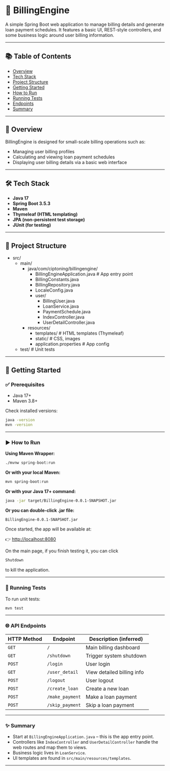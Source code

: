 # 💸 BillingEngine

A simple Spring Boot web application to manage billing details and generate loan payment schedules. It features a basic UI, REST-style controllers, and some business logic around user billing information.

---

## 📚 Table of Contents

- [Overview](#-overview)
- [Tech Stack](#-tech-stack)
- [Project Structure](#-project-structure)
- [Getting Started](#-getting-started)
- [How to Run](#-how-to-run)
- [Running Tests](#-running-tests)
- [Endpoints](#-api-endpoints)
- [Summary](#-summary)

---

## 🧾 Overview

BillingEngine is designed for small-scale billing operations such as:
- Managing user billing profiles
- Calculating and viewing loan payment schedules
- Displaying user billing details via a basic web interface

---

## 🛠️ Tech Stack

- **Java 17**
- **Spring Boot 3.5.3**
- **Maven**
- **Thymeleaf (HTML templating)**
- **JPA (non-persistent test storage)**
- **JUnit (for testing)**

---

## 📁 Project Structure

- src/
    - main/
        - java/com/ciptoning/billingengine/
            - BillingEngineApplication.java  # App entry point
            - BillingConstants.java
            - BillingRepository.java
            - LocaleConfig.java
            - user/
                - BillingUser.java
                - LoanService.java
                - PaymentSchedule.java
                - IndexController.java
                - UserDetailController.java
        - resources/
            - templates/              # HTML templates (Thymeleaf)
            - static/                 # CSS, images
            - application.properties  # App config
    - test/                       # Unit tests

---

## 🚀 Getting Started


### ✅ Prerequisites

- Java 17+
- Maven 3.8+

Check installed versions:
```bash
java -version
mvn -version
```

---

### ▶️ How to Run

**Using Maven Wrapper:**

```bash
./mvnw spring-boot:run
```

**Or with your local Maven:**

```bash
mvn spring-boot:run
```

**Or with your Java 17+ command:**

```bash
java -jar target/BillingEngine-0.0.1-SNAPSHOT.jar
```

**Or you can double-click .jar file:**

```bash
BillingEngine-0.0.1-SNAPSHOT.jar
```

Once started, the app will be available at:

👉 [http://localhost:8080](http://localhost:8080)

On the main page, if you finish testing it, you can click
```bash
Shutdown
```
to kill the application.

---

### 🧪 Running Tests

To run unit tests:

```bash
mvn test
```

---

### 🌐 API Endpoints
| HTTP Method | Endpoint        | Description (inferred)     |
| ----------- | --------------- |----------------------------|
| `GET`       | `/`             | Main billing dashboard     |
| `GET`       | `/shutdown`     | Trigger system shutdown    |
| `POST`      | `/login`        | User login                 |
| `GET`       | `/user_detail`  | View detailed billing info |
| `POST`      | `/logout`       | User logout                |
| `POST`      | `/create_loan`  | Create a new loan          |
| `POST`      | `/make_payment` | Make a loan payment        |
| `POST`      | `/skip_payment` | Skip a loan payment        |

---

### ✨ Summary

* Start at `BillingEngineApplication.java` – this is the app entry point.
* Controllers like `IndexController` and `UserDetailController` handle the web routes and map them to views.
* Business logic lives in `LoanService`.
* UI templates are found in `src/main/resources/templates`.

---